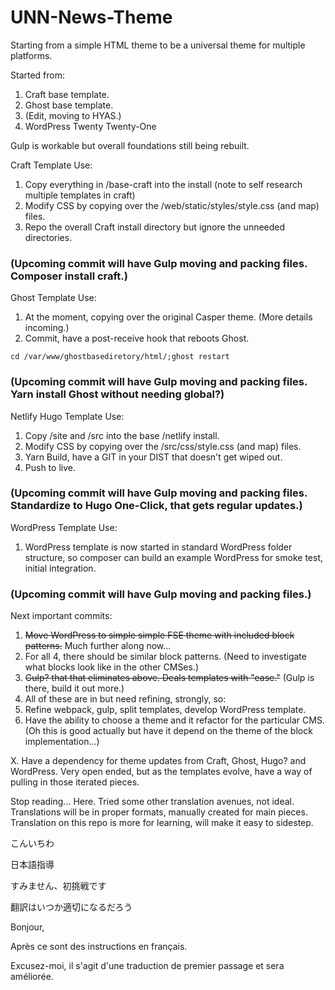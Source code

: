 # UNN-News-Theme
Starting from a simple HTML theme to be a universal theme for multiple platforms.

Started from:
1. Craft base template.
2. Ghost base template.
3. (Edit, moving to HYAS.)
4. WordPress Twenty Twenty-One

Gulp is workable but overall foundations still being rebuilt.

Craft Template Use:
1. Copy everything in /base-craft into the install (note to self research multiple templates in craft)
2. Modify CSS by copying over the /web/static/styles/style.css (and map) files.
3. Repo the overall Craft install directory but ignore the unneeded directories.  
### (Upcoming commit will have Gulp moving and packing files. Composer install craft.)

Ghost Template Use:
1. At the moment, copying over the original Casper theme. (More details incoming.)
2. Commit, have a post-receive hook that reboots Ghost. 
```
cd /var/www/ghostbasediretory/html/;ghost restart
```
### (Upcoming commit will have Gulp moving and packing files. Yarn install Ghost without needing global?)

Netlify Hugo Template Use:
1. Copy /site and /src into the base /netlify install.
2. Modify CSS by copying over the /src/css/style.css (and map) files.
3. Yarn Build, have a GIT in your DIST that doesn't get wiped out. 
4. Push to live.
### (Upcoming commit will have Gulp moving and packing files. Standardize to Hugo One-Click, that gets regular updates.)

WordPress Template Use:
1. WordPress template is now started in standard WordPress folder structure, so composer can build an example WordPress for smoke test, initial integration.
### (Upcoming commit will have Gulp moving and packing files.)

Next important commits:
1. ~~Move WordPress to simple simple FSE theme with included block patterns.~~ Much further along now...
2. For all 4, there should be similar block patterns. (Need to investigate what blocks look like in the other CMSes.)
3. ~~Gulp? that that eliminates above. Deals templates with "ease."~~ (Gulp is there, build it out more.)
3. All of these are in but need refining, strongly, so:
3. Refine webpack, gulp, split templates, develop WordPress template.
4. Have the ability to choose a theme and it refactor for the particular CMS. (Oh this is good actually but have it depend on the theme of the block implementation...)

X. Have a dependency for theme updates from Craft, Ghost, Hugo? and WordPress. Very open ended, but as the templates evolve, have a way of pulling in those iterated pieces.


Stop reading... Here.
Tried some other translation avenues, not ideal. Translations will be in proper formats, manually created for main pieces. Translation on this repo is more for learning, will make it easy to sidestep.

こんいちわ

日本語指導

すみません、初挑戦です 

翻訳はいつか適切になるだろう

Bonjour, 

Après ce sont des instructions en français.

Excusez-moi, il s'agit d'une traduction de premier passage et sera améliorée.
